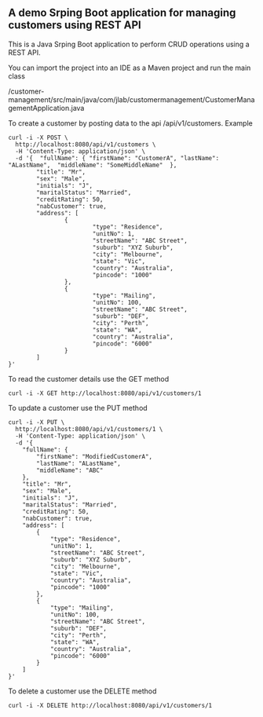 
## A demo Srping Boot application for managing customers using REST API

This is a Java Srping Boot application to perform CRUD operations using a REST API.

You can import the project into an IDE as a Maven project and run the main class

/customer-management/src/main/java/com/jlab/customermanagement/CustomerManagementApplication.java

To create a customer by posting data to the api /api/v1/customers. Example 
```
curl -i -X POST \
  http://localhost:8080/api/v1/customers \
  -H 'Content-Type: application/json' \
  -d '{  "fullName": { "firstName": "CustomerA", "lastName": "ALastName",  "middleName": "SomeMiddleName"  },
        "title": "Mr",
        "sex": "Male",
        "initials": "J",
        "maritalStatus": "Married",
        "creditRating": 50,
        "nabCustomer": true,
        "address": [
                {
                        "type": "Residence",
                        "unitNo": 1,
                        "streetName": "ABC Street",
                        "suburb": "XYZ Suburb",
                        "city": "Melbourne",
                        "state": "Vic",
                        "country": "Australia",
                        "pincode": "1000"
                },
                {
                        "type": "Mailing",
                        "unitNo": 100,
                        "streetName": "ABC Street",
                        "suburb": "DEF",
                        "city": "Perth",
                        "state": "WA",
                        "country": "Australia",
                        "pincode": "6000"
                }
        ]
}'
```
To read the customer details use the GET method

```
curl -i -X GET http://localhost:8080/api/v1/customers/1
```

To update a customer use the PUT method
```
curl -i -X PUT \
  http://localhost:8080/api/v1/customers/1 \
  -H 'Content-Type: application/json' \
  -d '{
    "fullName": {
        "firstName": "ModifiedCustomerA",
        "lastName": "ALastName",
        "middleName": "ABC"
    },
    "title": "Mr",
    "sex": "Male",
    "initials": "J",
    "maritalStatus": "Married",
    "creditRating": 50,
    "nabCustomer": true,
    "address": [
        {
            "type": "Residence",
            "unitNo": 1,
            "streetName": "ABC Street",
            "suburb": "XYZ Suburb",
            "city": "Melbourne",
            "state": "Vic",
            "country": "Australia",
            "pincode": "1000"
        },
        {
            "type": "Mailing",
            "unitNo": 100,
            "streetName": "ABC Street",
            "suburb": "DEF",
            "city": "Perth",
            "state": "WA",
            "country": "Australia",
            "pincode": "6000"
        }
    ]
}'
```
To delete a customer use the DELETE method

```
curl -i -X DELETE http://localhost:8080/api/v1/customers/1
```

